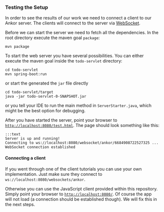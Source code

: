 ### Testing the Setup

In order to see the results of our work we need to connect a client to our Ankor server.
The clients will connect to the server via [WebSocket][2]. 

Before we can start the server we need to fetch all the dependencies. 
In the root directory execute the maven goal `package`:

    mvn package

To start the web server you have several possibilities. 
You can either execute the maven goal inside the `todo-servlet` directory:

    cd todo-servlet
    mvn spring-boot:run
    
or start the generated the `jar` file directly

    cd todo-servlet/target
    java -jar todo-servlet-0-SNAPSHOT.jar
    
or you tell your IDE to run the main method in `ServerStarter.java`, 
which might be the best option for debugging.
    
After you have started the server, point your browser to [`http://localhost:8080/test.html`](http://localhost:8080/test.html).
The page should look something like this:

    :::text
    Server is up and running!
    Connecting to ws://localhost:8080/websocket/ankor/6684908722527325 ...
    WebSocket connection established

#### Connecting a client

If you went through one of the client tutorials you can use your own implementation.
Just make sure they connect to `ws://localhost:8080/websockets/ankor`.

Otherwise you can use the JavaScript client provided within this repository.
Simply point your browser to [`http://localhost:8080/`](http://localhost:8080/).
Of course the app will not load (a connection should be established though).
We will fix this in the next steps.

[1]: https://glassfish.java.net/
[2]: http://www.websocket.org/
